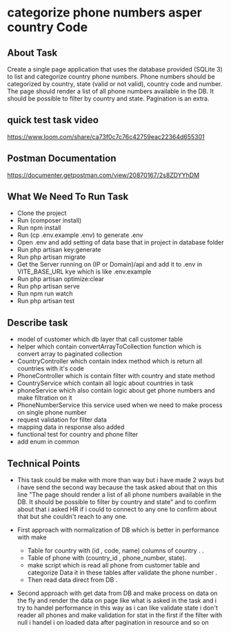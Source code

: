 <p align="center">
<h1>categorize phone numbers asper country Code </h1>
</p>

## About Task

Create a single page application that uses the database provided (SQLite 3) to list and
categorize country phone numbers.
Phone numbers should be categorized by country, state (valid or not valid), country code and
number.
The page should render a list of all phone numbers available in the DB. It should be possible to
filter by country and state. Pagination is an extra.

## quick test task video

https://www.loom.com/share/ca73f0c7c76c42759eac22364d655301

## Postman Documentation 

https://documenter.getpostman.com/view/20870167/2s8ZDYYhDM

## What We Need To Run Task 
- Clone the project 
- Run (composer install) 
- Run npm install
- Run  (cp .env.example .env)  to generate .env
- Open .env and add setting of data base that in project in database folder 
- Run php artisan key:generate
- Run php artisan migrate
- Get the Server running on (IP or Domain)/api and add it to .env in VITE_BASE_URL kye which is like .env.example
- Run php artisan optimize:clear
- Run php artisan serve
- Run npm run watch
- Run php artisan test

## Describe task 
- model of customer which db layer that call customer table 
- helper which contain convertArrayToCollection function which is convert array to paginated collection 
- CountryController which contain index method which is return all countries with it's code 
- PhoneController which is contain filter with country and state  method 
- CountryService which contain all logic about countries in task
- phoneService which also contain logic about get phone numbers and make filtration on it 
- PhoneNumberService this service used when we need to make process on single phone number
- request validation for filter data 
- mapping data in response also added 
- functional test for country and phone filter
- add enum in common

## Technical Points
- This task could be make with more than way but i have made 2 ways but i have send the second way because the task asked about that on this line "The page should render a list of all phone numbers available in the DB. It should be possible to
    filter by country and state" and to confirm about that i asked HR if i could to connect to any one to confirm about that but she couldn't reach to any one.

* First approach with normalization of DB which is better in performance with make 
    - Table for country with (id , code, name) columns of country .  .
    - Table of phone with (country_id , phone_number, state).
    - make script which is read all phone from customer table and categorize Data it in these tables after validate the phone number .
    - Then read data direct from DB .

* Second approach with get data from DB and make process on data on the fly and render the data on page like what is asked in the task and i try to handel performance in this way as i can like validate state i don't reader all phones and make validation for stat in the first if the filter with null i handel i on loaded data after pagination in resource and so on 

